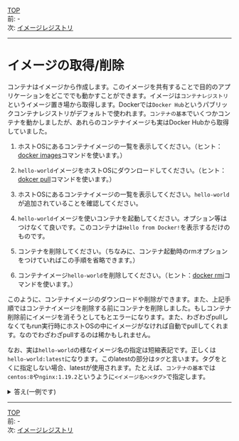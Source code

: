 [TOP](../README.md)   
前: -  
次: [イメージレジストリ](./image-registry.md)  

---

# イメージの取得/削除

コンテナはイメージから作成します。このイメージを共有することで目的のアプリケーションをどこででも動かすことができます。イメージは``コンテナレジストリ``というイメージ置き場から取得します。Dockerでは``Docker Hub``というパブリックコンテナレジストリがデフォルトで使われます。``コンテナの基本``でいくつかコンテナを動かしましたが、あれらのコンテナイメージも実はDocker Hubから取得していました。

1. ホストOSにあるコンテナイメージの一覧を表示してください。（ヒント：[docker images](https://docs.docker.jp/engine/reference/commandline/images.html)コマンドを使います。）

2. ``hello-world``イメージをホストOSにダウンロードしてください。（ヒント：[dokcer pull](https://docs.docker.jp/engine/reference/commandline/pull.html)コマンドを使います。）

3. ホストOSにあるコンテナイメージの一覧を表示してください。``hello-world``が追加されていることを確認してください。

4. ``hello-world``イメージを使いコンテナを起動してください。オプション等はつけなくて良いです。このコンテナは``Hello from Docker!``を表示するだけのものです。

5. コンテナを削除してください。（ちなみに、コンテナ起動時のrmオプションをつけていればこの手順を省略できます。）

6. コンテナイメージ``hello-world``を削除してください。（ヒント：[docker rmi](https://docs.docker.jp/engine/reference/commandline/rmi.html)コマンドを使います。）

このように、コンテナイメージのダウンロードや削除ができます。また、上記手順ではコンテナイメージを削除する前にコンテナを削除しました。もしコンテナ削除前にイメージを消そうとしてもとエラーになります。また、わざわざpullしなくてもrun実行時にホストOSの中にイメージがなければ自動でpullしてくれます。なのでわざわざpullするのは稀かもしれません。

なお、実は``hello-world``の様なイメージ名の指定は短縮表記です。正しくは``hello-world:latest``になります。このlatestの部分は``タグ``と言います。タグをとくに指定しない場合、latestが使用されます。たとえば、``コンテナの基本``では``centos:8``や``nginx:1.19.2``というように``<イメージ名>``:``<タグ>``で指定します。

<details>
<summary>
答え(一例です)
</summary>

1. 以下コマンドを実行する。
```
docker images
```

2. 以下コマンドを実行する。
```
docker pull hello-world:latest
```

3. 1.と同じコマンドを実行する。
4. 以下コマンドを実行する。
```
$ docker run hello-world

Hello from Docker!
This message shows that your installation appears to be working correctly.

To generate this message, Docker took the following steps:
 1. The Docker client contacted the Docker daemon.
 2. The Docker daemon pulled the "hello-world" image from the Docker Hub.
    (amd64)
 3. The Docker daemon created a new container from that image which runs the
    executable that produces the output you are currently reading.
 4. The Docker daemon streamed that output to the Docker client, which sent it
    to your terminal.

To try something more ambitious, you can run an Ubuntu container with:
 $ docker run -it ubuntu bash

Share images, automate workflows, and more with a free Docker ID:
 https://hub.docker.com/

For more examples and ideas, visit:
 https://docs.docker.com/get-started/
```

5. 以下コマンドを実行して削除してください。
```
$ docker ps -a
CONTAINER ID   IMAGE         COMMAND    CREATED         STATUS                     PORTS     NAMES
454afbdccc25   hello-world   "/hello"   5 minutes ago   Exited (0) 5 minutes ago             quirky_bhabha
$ docker rm -f {docker psで確認したコンテナID}
{docker psで確認したコンテナID}
```

6. 以下コマンドを実行する。
```
$ docker rmi {3.節で確認したimage名}
Untagged: hello-world:latest
Untagged: hello-world@sha256:54e66cc1dd1fcb1c3c58bd8017914dbed8701e2d8c74d9262e26bd9cc1642d31
Deleted: sha256:1b44b5a3e06a9aae883e7bf25e45c100be0bb81a0e01b32de604f3ac44711634
Deleted: sha256:53d204b3dc5ddbc129df4ce71996b8168711e211274c785de5e0d4eb68ec3851
```

</details>

---

[TOP](../README.md)   
前: -  
次: [イメージレジストリ](./image-registry.md)  
